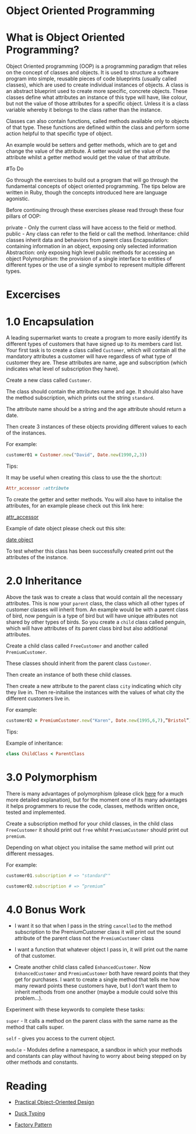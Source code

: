 # Object Oriented Programming

# What is Object Oriented Programming? 

Object Oriented programming (OOP) is a programming paradigm that relies on the concept of classes and objects. It is used to structure a software program into simple, reusable pieces of code blueprints (usually called classes), which are used to create individual instances of objects.
A class is an abstract blueprint used to create more specific, concrete objects. These classes define what attributes an instance of this type will have, like colour, but not the value of those attributes for a specific object. Unless it is a class variable whereby it belongs to the class rather than the instance. 

Classes can also contain functions, called methods available only to objects of that type. These functions are defined within the class and perform some action helpful to that specific type of object.

An example would be setters and getter methods, which are to get and change the value of the attribute. A setter would set the value of the attribute whilst a getter method would get the value of that attribute.  

#To Do

Go through the exercises to build out a program that will go through the fundamental concepts of object oriented programming. The tips below are written in Ruby, though the concepts introduced here are language agonistic. 

Before continuing through these exercises please read through these four pillars of OOP:

private - Only the current class will have access to the field or method.
public - Any class can refer to the field or call the method.
Inheritance: child classes inherit data and behaviors from parent class
Encapsulation: containing information in an object, exposing only selected information
Abstraction: only exposing high level public methods for accessing an object
Polymorphism: the provision of a single interface to entities of different types or the use of a single symbol to represent multiple different types.

# Excercises 

# 1.0 Encapsulation 

A leading supermarket wants to create a program to more easily identify its different types of customers that have signed up to its members card list. Your first task is to create a class called `Customer`, which will contain all the mandatory attributes a customer will have regardless of what type of customer they are. These attributes are name, age and subscription (which indicates what level of subscription they have).   

Create a new class called `Customer`.

The class should contain the attributes name and age. It should also have the method subscription, which prints out the string `standard`.

The attribute name should be a string and the age attribute should return a date. 

Then create 3 instances of these objects providing different values to each of the instances.

For example:

```ruby
customer01 = Customer.new("David", Date.new(1990,2,3))
```

Tips:

It may be useful when creating this class to use the the shortcut:
```ruby
Attr_accessor :attribute
```

To create the getter and setter methods. You will also have to initalise the attributes, for an example please check out this link here:

[attr_accessor](https://www.rubyguides.com/2018/11/attr_accessor/)

Example of date object please check out this site:

[date object](https://www.rubyguides.com/2015/12/ruby-time/)

To test whether this class has been successfully created print out the attributes of the instance.

# 2.0 Inheritance 

Above the task was to create a class that would contain all the necessary attributes. This is now your `parent` class, the class which all other types of customer classes will inherit from. An example would be with a parent class of bird, now penguin is a type of bird but will have unique attributes not shared by other types of birds. So you create a `child` class called penguin, which will have attributes of its parent class bird but also additional attributes.  

Create a child class called `FreeCustomer` and another called `PremiumCustomer`.

These classes should inherit from the parent class `Customer`.

Then create an instance of both these child classes.

Then create a new attribute to the parent class `city` indicating which city they live in. Then re-initalise the instances with the values of what city the different customers live in. 

For example:
```ruby
customer02 = PremiumCustomer.new("Karen", Date.new(1995,6,7),”Bristol”)
```

Tips:

Example of inheritance:
```ruby
class ChildClass < ParentClass 
```
# 3.0 Polymorphism 

There is many advantages of polymorphism (please click [here](https://teachcomputerscience.com/polymorphism/) for a much more detailed explanation), but for the moment one of its many advantages it helps programmers to reuse the code, classes, methods written once, tested and implemented.

Create a subscription method for your child classes, in the child class `FreeCustomer` it should print out `free` whilst `PremiumCustomer` should print out `premium`.  

Depending on what object you initalise the same method will print out different messages.

For example:
```ruby
customer01.subscription # => "standard""

customer02.subscription # => “premium”
```

# 4.0 Bonus Work

- I want it so that  when I pass in the string `cancelled` to the method subscription to the PremiumCustomer class it will print out the sound attribute of the parent class not the `PremiumCustomer` class

- I want a function that whatever object I pass in, it will print out the name of that customer.

- Create another child class called `EnhancedCustomer`. Now `EnhancedCustomer` and `PremiumCustomer` both have reward points that they get for purchases. I want to create a single method that tells me how many reward points these customers have, but I don’t want them to inherit methods from one another (maybe a module could solve this problem…).

Experiment with these keywords to complete these tasks:

`super` - It calls a method on the parent class with the same name as the method that calls super. 

`self` - gives you access to the current object.

`module` - Modules define a namespace, a sandbox in which your methods and constants can play without having to worry about being stepped on by other methods and constants.

# Reading

- [Practical Object-Oriented Design](https://www.poodr.com/)

- [Duck Typing](https://dev.to/middlebrooks314/duck-typing-1gnn)

- [Factory Pattern](https://www.oreilly.com/library/view/head-first-design/0596007124/ch04.html)
